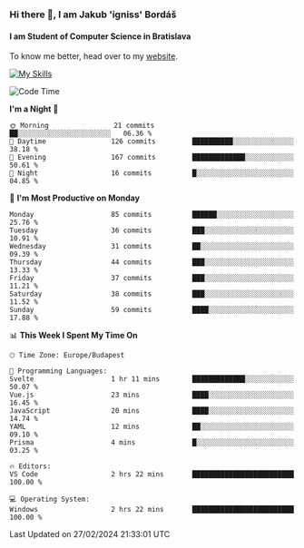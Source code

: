 ### Hi there 👋, I am Jakub 'igniss' Bordáš

#### I am Student of Computer Science in Bratislava
To know me better, head over to my [website](https://bordas.sk).

[![My Skills](https://skillicons.dev/icons?i=js,html,css,figma,svelte,java,kotlin,python,postgresql,typescript,nest,nodejs)](https://bordas.sk)


<!--START_SECTION:waka-->
![Code Time](http://img.shields.io/badge/Code%20Time-1%2C413%20hrs%2023%20mins-blue)

**I'm a Night 🦉** 

```text
🌞 Morning                21 commits          ██░░░░░░░░░░░░░░░░░░░░░░░   06.36 % 
🌆 Daytime                126 commits         ██████████░░░░░░░░░░░░░░░   38.18 % 
🌃 Evening                167 commits         █████████████░░░░░░░░░░░░   50.61 % 
🌙 Night                  16 commits          █░░░░░░░░░░░░░░░░░░░░░░░░   04.85 % 
```
📅 **I'm Most Productive on Monday** 

```text
Monday                   85 commits          ██████░░░░░░░░░░░░░░░░░░░   25.76 % 
Tuesday                  36 commits          ███░░░░░░░░░░░░░░░░░░░░░░   10.91 % 
Wednesday                31 commits          ██░░░░░░░░░░░░░░░░░░░░░░░   09.39 % 
Thursday                 44 commits          ███░░░░░░░░░░░░░░░░░░░░░░   13.33 % 
Friday                   37 commits          ███░░░░░░░░░░░░░░░░░░░░░░   11.21 % 
Saturday                 38 commits          ███░░░░░░░░░░░░░░░░░░░░░░   11.52 % 
Sunday                   59 commits          ████░░░░░░░░░░░░░░░░░░░░░   17.88 % 
```


📊 **This Week I Spent My Time On** 

```text
🕑︎ Time Zone: Europe/Budapest

💬 Programming Languages: 
Svelte                   1 hr 11 mins        █████████████░░░░░░░░░░░░   50.07 % 
Vue.js                   23 mins             ████░░░░░░░░░░░░░░░░░░░░░   16.45 % 
JavaScript               20 mins             ████░░░░░░░░░░░░░░░░░░░░░   14.74 % 
YAML                     12 mins             ██░░░░░░░░░░░░░░░░░░░░░░░   09.10 % 
Prisma                   4 mins              █░░░░░░░░░░░░░░░░░░░░░░░░   03.25 % 

🔥 Editors: 
VS Code                  2 hrs 22 mins       █████████████████████████   100.00 % 

💻 Operating System: 
Windows                  2 hrs 22 mins       █████████████████████████   100.00 % 
```


 Last Updated on 27/02/2024 21:33:01 UTC
<!--END_SECTION:waka-->
